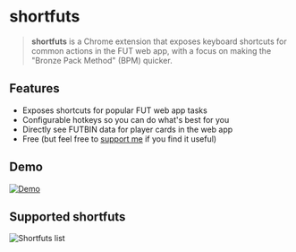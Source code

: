# shortfuts

> **shortfuts** is a Chrome extension that exposes keyboard shortcuts for common actions in the FUT web app, with a focus on making the "Bronze Pack Method" (BPM) quicker.

## Features

*   Exposes shortcuts for popular FUT web app tasks
*   Configurable hotkeys so you can do what's best for you
*   Directly see FUTBIN data for player cards in the web app
*   Free (but feel free to [support me](https://www.paypal.me/martellaj/5) if you find it useful)

## Demo

[![Demo](https://raw.githubusercontent.com/martellaj/shortfuts/shortfuts-v3/README%20media/screenshot%20with%20play.png)](https://youtu.be/VbbbM3LWLgs)

## Supported shortfuts

![Shortfuts list](https://raw.githubusercontent.com/martellaj/shortfuts/shortfuts-v3/README%20media/shortfuts%20list.png)
